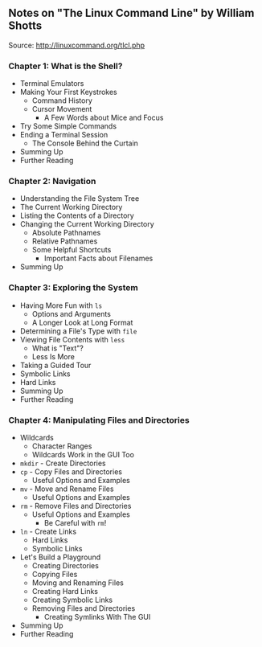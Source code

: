 ## Notes on "The Linux Command Line" by William Shotts

Source: http://linuxcommand.org/tlcl.php



### Chapter 1: What is the Shell?

* Terminal Emulators
* Making Your First Keystrokes
  * Command History
  * Cursor Movement
    * A Few Words about Mice and Focus
* Try Some Simple Commands
* Ending a Terminal Session
  * The Console Behind the Curtain
* Summing Up
* Further Reading

### Chapter 2: Navigation

* Understanding the File System Tree
* The Current Working Directory
* Listing the Contents of a Directory
* Changing the Current Working Directory
  * Absolute Pathnames
  * Relative Pathnames
  * Some Helpful Shortcuts
    * Important Facts about Filenames
* Summing Up

### Chapter 3: Exploring the System

* Having More Fun with `ls`
  * Options and Arguments
  * A Longer Look at Long Format
* Determining a File's Type with `file`
* Viewing File Contents with `less`
  * What is "Text"?
  * Less Is More
* Taking a Guided Tour
* Symbolic Links
* Hard Links
* Summing Up
* Further Reading

### Chapter 4: Manipulating Files and Directories

* Wildcards
  * Character Ranges
  * Wildcards Work in the GUI Too
* `mkdir` - Create Directories
* `cp` - Copy Files and Directories
  * Useful Options and Examples
* `mv` - Move and Rename Files
  * Useful Options and Examples
* `rm` - Remove Files and Directories
  * Useful Options and Examples
    * Be Careful with `rm`!
* `ln` - Create Links
  * Hard Links
  * Symbolic Links
* Let's Build a Playground
  * Creating Directories
  * Copying Files
  * Moving and Renaming Files
  * Creating Hard Links
  * Creating Symbolic Links
  * Removing Files and Directories
    * Creating Symlinks With The GUI
* Summing Up
* Further Reading